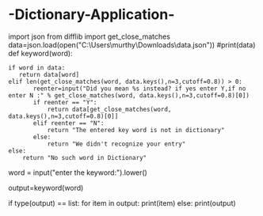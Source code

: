 # -Dictionary-Application-

import json
from difflib import get_close_matches
data=json.load(open("C:\\Users\\murthy\\Downloads\\data.json"))
#print(data)
def keyword(word):

    if word in data:
       return data[word]
    elif len(get_close_matches(word, data.keys(),n=3,cutoff=0.8)) > 0:
           reenter=input("Did you mean %s instead? if yes enter Y,if no enter N :" % get_close_matches(word, data.keys(),n=3,cutoff=0.8)[0])
           if reenter == "Y":
               return data[get_close_matches(word, data.keys(),n=3,cutoff=0.8)[0]]
           elif reenter == "N":
               return "The entered key word is not in dictionary"
           else:
               return "We didn't recognize your entry"
    else:
        return "No such word in Dictionary"
word = input("enter the keyword:").lower()

output=keyword(word)

if type(output) == list:
    for item in output:
        print(item)
else:
    print(output)


